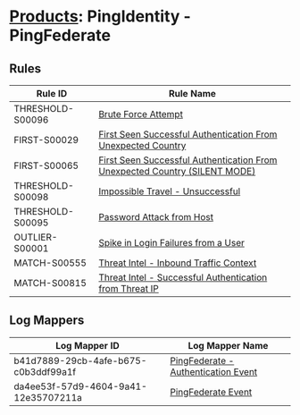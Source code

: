 # [Products](README.md): PingIdentity - PingFederate

## Rules

|Rule ID|Rule Name|
|----|----|
|THRESHOLD-S00096|[Brute Force Attempt](../rules/THRESHOLD-S00096.md)|
|FIRST-S00029|[First Seen Successful Authentication From Unexpected Country](../rules/FIRST-S00029.md)|
|FIRST-S00065|[First Seen Successful Authentication From Unexpected Country (SILENT MODE)](../rules/FIRST-S00065.md)|
|THRESHOLD-S00098|[Impossible Travel - Unsuccessful](../rules/THRESHOLD-S00098.md)|
|THRESHOLD-S00095|[Password Attack from Host](../rules/THRESHOLD-S00095.md)|
|OUTLIER-S00001|[Spike in Login Failures from a User](../rules/OUTLIER-S00001.md)|
|MATCH-S00555|[Threat Intel - Inbound Traffic Context](../rules/MATCH-S00555.md)|
|MATCH-S00815|[Threat Intel - Successful Authentication from Threat IP](../rules/MATCH-S00815.md)|


## Log Mappers

|Log Mapper ID|Log Mapper Name|
|----|----|
|b41d7889-29cb-4afe-b675-c0b3ddf99a1f|[PingFederate - Authentication Event](../mappings/b41d7889-29cb-4afe-b675-c0b3ddf99a1f.md)|
|da4ee53f-57d9-4604-9a41-12e35707211a|[PingFederate Event](../mappings/da4ee53f-57d9-4604-9a41-12e35707211a.md)|


